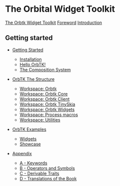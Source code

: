 # The Orbital Widget Toolkit

[The Orbtk Widget Toolkit](title-page.md)
[Foreword](foreword.md)
[Introduction](ch00-00-introduction.md)

## Getting started

- [Getting Started](ch01-00-getting-started.md)
	- [Installation](ch01-01-installation.md)
	- [Hello OrbTK!](ch01-02-hello-orbtk.md)
	- [The Composition System](ch01-03-composition-system.md)


- [OrbTK The Structure](ch02-00-workspaces.md)
	- [Workspace: Orbtk](ch02-01-workspace-orbtk.md)
	- [Workspace: Orbtk Core](ch02-02-workspace-orbtk_core.md)
	- [Workspace: Orbtk Client](ch02-03-workspace-orbtk_client.md)
	- [Workspace: Orbtk TinySkia](ch02-04-workspace-orbtk_tinyskia.md)
	- [Workspace: Orbtk Widgets](ch02-05-workspace-orbtk_widgets.md)
	- [Workspace: Process macros](ch02-06-proc_macros.md)
	- [Workspace: Utilities](ch02-07-utils.md)

<!-- - [Crate: API](_ch02-01-crate-api.md) -->
<!--	- [Crate: Localization](_ch02-02-crate-localization.md) -->
<!--	- [Crate: Procedural Macros](_ch02-03-crate-proc-macros.md) -->
<!--	- [Crate: Render](_ch02-04-crate-render.md) -->
<!--	- [Crate: Shell](_ch02-05-crate-shell.md) -->
<!--	- [Crate: Theme](_ch02-06-crate-theme.md) -->
<!--	- [Crate: Theming](_ch02-07-crate-theming.md) -->
<!--	- [Crate: Tree](_ch02-08-crate-tree.md) -->
<!--	- [Crate: Utils](_ch02-09-crate-utils.md) -->
<!--	- [Crate: Widgets](_ch02-09-crate-widgets.md) -->

- [OrbTK Examples](ch09-00-orbtk-examples.md)
	- [Widgets](ch09-01-widgets.md)
	- [Showcase](ch09-02-showcase.md)

- [Appendix](appendix-00.md)
	- [A - Keywords](appendix-01-keywords.md)
	- [B - Operators and Symbols](appendix-02-operators.md)
	- [C - Derivable Traits](appendix-03-derivable-traits.md)
	- [D - Translations of the Book](appendix-04-translation.md)
